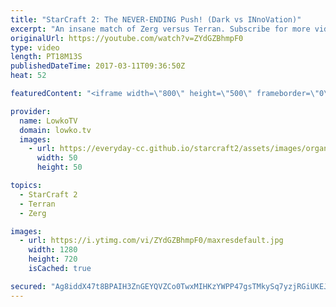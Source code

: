 ```yaml
---
title: "StarCraft 2: The NEVER-ENDING Push! (Dark vs INnoVation)"
excerpt: "An insane match of Zerg versus Terran. Subscribe for more videos: http://lowko.tv/youtube Proxy Barracks vs Proxy Barracks: https://goo.gl/Xy5WW8  INnoVation versus Dark. The game doesn't get much better than this. In this match Dark decides to go for an aggressive upgrade based timing attack, however"
originalUrl: https://youtube.com/watch?v=ZYdGZBhmpF0
type: video
length: PT18M13S
publishedDateTime: 2017-03-11T09:36:50Z
heat: 52

featuredContent: "<iframe width=\"800\" height=\"500\" frameborder=\"0\" src=\"https://www.youtube.com/embed/ZYdGZBhmpF0\" allow=\"accelerometer; autoplay; encrypted-media; gyroscope; picture-in-picture\" allowfullscreen></iframe>"

provider:
  name: LowkoTV
  domain: lowko.tv
  images:
    - url: https://everyday-cc.github.io/starcraft2/assets/images/organizations/lowko.tv-50x50.jpg
      width: 50
      height: 50

topics:
  - StarCraft 2
  - Terran
  - Zerg

images:
  - url: https://i.ytimg.com/vi/ZYdGZBhmpF0/maxresdefault.jpg
    width: 1280
    height: 720
    isCached: true

secured: "Ag8iddX47t8BPAIH3ZnGEYQVZCo0TwxMIHKzYWPP47gsTMkySq7yzjRGiUKEJJGCS25znONQdVvNr47cPdqk/xwjOl/M6kl+oC0W6ZnknO71PPG0HLZFKNSwzQS/9L7+etWqDVX1lQQHlcQubLEtUBi/JMousVMGljgWtk6UwUmWnRVqGqipBakPI4zTm5an503Qgzgb8WuCSNGCS57QaJBMY6lChfMdDO7uAFrVJmejBXVtU/29LBN3kUhQc3/oSeukzXQ+uJogsSkTjIRPtiiZL6vM7JiuyxB4WW2SkdIWHQDSWs1LrPK9UtkO98XIqKho3g1FQO5uoAPfMcjJy9xCSp1HEiNKp62nEA026JrhwzRLeX6yQhYrrHg80nEHJsdrQNbzl8uBnunmTxmRtvLBtMw7WDmcptXePztW3BXWdX2Y0LAKZWb990q2ZUSH;nzeMLljAuD5NuiMElQe5Ug=="
---
```


